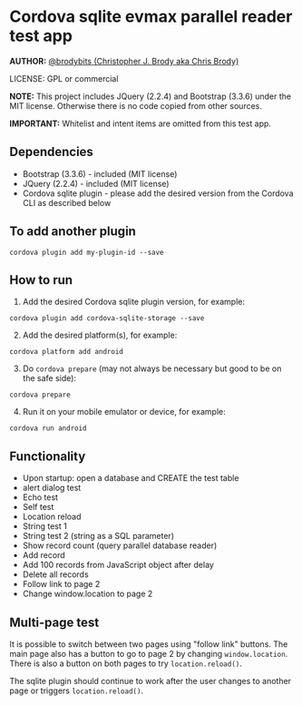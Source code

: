 # Cordova sqlite evmax parallel reader test app

**AUTHOR:** [@brodybits (Christopher J. Brody aka Chris Brody)](https://github.com/brodybits)

LICENSE: GPL or commercial

**NOTE:** This project includes JQuery (2.2.4) and Bootstrap (3.3.6) under the MIT license. Otherwise there is no code copied from other sources.

**IMPORTANT:** Whitelist and intent items are omitted from this test app.

## Dependencies

- Bootstrap (3.3.6) - included (MIT license)
- JQuery (2.2.4) - included (MIT license)
- Cordova sqlite plugin - please add the desired version from the Cordova CLI as described below

## To add another plugin

```shell
cordova plugin add my-plugin-id --save
```

## How to run

1. Add the desired Cordova sqlite plugin version, for example:

```shell
cordova plugin add cordova-sqlite-storage --save
```

2. Add the desired platform(s), for example:

```shell
cordova platform add android
```

3. Do `cordova prepare` (may not always be necessary but good to be on the safe side):

```shell
cordova prepare
```

4. Run it on your mobile emulator or device, for example:

```shell
cordova run android
```

## Functionality

- Upon startup: open a database and CREATE the test table
- alert dialog test
- Echo test
- Self test
- Location reload
- String test 1
- String test 2 (string as a SQL parameter)
- Show record count (query parallel database reader)
- Add record
- Add 100 records from JavaScript object after delay
- Delete all records
- Follow link to page 2
- Change window.location to page 2

## Multi-page test

It is possible to switch between two pages using "follow link" buttons. The main page also has a button to go to page 2 by changing `window.location`. There is also a button on both pages to try `location.reload()`.

The sqlite plugin should continue to work after the user changes to another page or triggers `location.reload()`.
